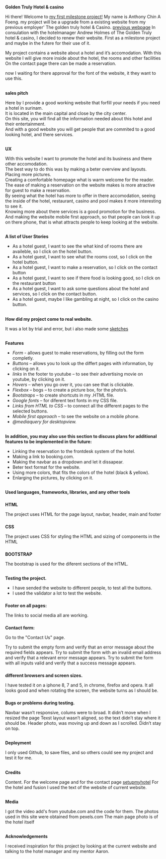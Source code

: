 #
**Golden Truly Hotel & casino**

Hi there! Welcome to [my first milestone project!](https://anthonycaf.github.io/Milestone1/)
My name is Anthony Chin A Foeng.
my project will be a upgrade from a existing website from my previous employer'
The golden truly hotel & Casino. [previous webpage](http://www.thegoldentrulyhotel.sr/index.html) 
In consulation with the hotelmanager Andrew Holmes of The Golden Truly hotel & casino, I decided to renew their website. First as a milestone project and maybe in the futere for their use of it.

My project contains a website about a hotel and it’s accomodation.
With this website I will give more inside about the hotel, the rooms and other facilities
On the contact page there can be made a reservation.

now I waiting for there approval for the font of the website, it they want to use this.


## 
**sales pitch**

Here by I provide a good working website that forfill your needs if you need a hotel in surinam.  
It is located in the main capital and close by the city center.  
On this site, you will find all the information needed about this hotel and their entertainment.  
And with a good website you will get people that are commited to a good looking hotel, and there services.  

## 
**UX**

With this website I want to promote the hotel and its business and there other accomodation.  
The best way to do this was by making a beter overview and layouts. Placing more pictures.  
Creating a comfortable homepage what is warm welcome for the reader. The ease of making a reservation on the website makes is more atractive for guest to make a reservation.  
By seeing what the hotel has more to offer in there accomodation, seeing the inside of the hotel, restaurant, casino and pool makes it more interesting to see it.   
Knowing more about there services is a good promotion for the business.  
And making the website mobile first approach, so that people can look it up on there phone, that is what attracts people to keep looking at the website.  

## 
**A list of User Stories**
* As a hotel guest, I want to see the what kind of rooms there are availeble, so I click on the hotel button.
* As a hotel guest, I want to see what the rooms cost, so I click on the hotel button.
* As a hotel guest, I want to make a reservation, so I click on the contact button
* As a hotel guest, I want to see if there food is looking good, so I click on the restaurant button
* As a hotel guest, I want to ask some questions about the hotel and services, so I click on the contact button.
* As a hotel guest, maybe  I like gambling at night, so I click on the casino button.

## 
**How did my project come to real website.**

It was a lot by trial and error, but i also made some [sketches](../wireframe)

## 
**Features**
* *Form*  - allows guest to make reservations, by filling out the form completly.
* *Buttons* – allows you to look up the differt pages with information, by clicking on it.
* *links* in the footer to youtube – to see their advertising movie on youtube, by clicking on it.
* *Hovers* – when you go over it, you can see that is clickable.
* *Flexbox* – bogs – to create a picture box, for the photo’s.
* *Bootstraps* – to create shortcuts in my .HTML file.
* *Google fonts* – for diferent text fonts in my CSS file.
* *Links from HTML to CSS* – to connect all the different pages to the selected buttons.
* *Mobile first approach* – to see the website on a mobile phone.
* *@mediaquery for desktopview.*

## 
**In addition, you may also use this section to discuss plans for additional features to be implemented in the future:**
* Linking the reservation to the frontdesk system of the hotel.
* Making a link to booking.com.
* Making the navbar as a dropdown and let it dissapear.
* Beter text format for the website.
* Using more colors, that fits the colors of the hotel (black & yellow).
* Enlarging the pictures, by clicking on it.

## 
**Used  languages, frameworks, libraries, and any other tools**

### 
__HTML__

The project uses HTML for the page layout, navbar, header, main and footer
### 
__CSS__

The project uses CSS for styling the HTML and sizing of components in the HTML
### 
__BOOTSTRAP__

The bootstrap is used for the diferent sections of the HTML.

##
**Testing the project.**

* I have sended the website to different people, to test all the buttons.
* I used the validator a lot to test the website. 

###
**Footer on all pages:**

The links to social media all are working.

###
**Contact form:**

Go to the "Contact Us" page.

Try to submit the empty form and verify that an error message about the required fields appears.
Try to submit the form with an invalid email address and verify that a relevant error message appears.
Try to submit the form with all inputs valid and verify that a success message appears.

###
**different browsers and screen sizes.**

I have tested it on a iphone 8, 7 and 5, in chrome, firefox and opera. It all looks good and when rotating the screen, the website turns as I should be.

###
**Bugs or problems during testing.**

Navbar wasn’t responsive, colums were to broad. It didn’t move when I resized the page
 Texst layout wasn’t aligned, so the text didn’t stay where it should be.
Header photo, was moving up and down as I scrolled. Didn’t stay on top.

##
**Deployment**

I only used Github,  to save files, and so others could see my project and test it for me.

##
**Credits**

Content.
For the welcome page and for the contact page [setupmyhotel](https://setupmyhotel.com/formats/fo/713-pre-arrival-letter-format.html)
For the hotel and fusion I used the text of the website of current website.

##
**Media**

I got the video add's from youtube.com  and the code for them.
The photos used in this site were obtained from pexels.com
The main page photo is of the hotel itself

##
**Acknowledgements**

I received inspiration for this project by looking at the current website and talking to the hotel manager and my mentor Aaron.
